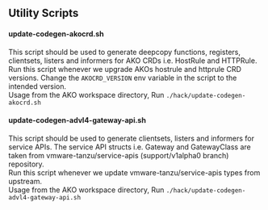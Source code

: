 ## Utility Scripts

#### update-codegen-akocrd.sh
This script should be used to generate deepcopy functions, registers, clientsets, listers and informers for AKO CRDs i.e. HostRule and HTTPRule. 
<br/>
Run this script whenever we upgrade AKOs hostrule and httprule CRD versions. Change the `AKOCRD_VERSION` env variable in the script to the intended version. 
<br/>
Usage from the AKO workspace directory, Run `./hack/update-codegen-akocrd.sh`

#### update-codegen-advl4-gateway-api.sh
This script should be used to generate clientsets, listers and informers for service APIs. The service API structs i.e. Gateway and GatewayClass are taken from vmware-tanzu/service-apis (support/v1alpha0 branch) repository.
<br/>
Run this script whenever we update vmware-tanzu/service-apis types from upstream.
<br/>
Usage from the AKO workspace directory, Run `./hack/update-codegen-advl4-gateway-api.sh`